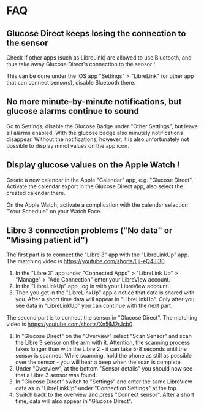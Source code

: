 # FAQ

## Glucose Direct keeps losing the connection to the sensor

Check if other apps (such as LibreLink) are allowed to use Bluetooth, and thus take away Glucose Direct's connection to the sensor !

This can be done under the iOS app "Settings" > "LibreLink" (or other app that can connect sensors), disable Bluetooth there.

## No more minute-by-minute notifications, but glucose alarms continue to sound
Go to Settings, disable the Glucose Badge under "Other Settings", but leave all alarms enabled. With the glucose badge also minutely notifications disappear. Without the notifications, however, it is also unfortunately not possible to display mmol values on the app icon.

## Display glucose values on the Apple Watch !
Create a new calendar in the Apple "Calendar" app, e.g. "Glucose Direct".  Activate the calendar export in the Glucose Direct app, also select the created calendar there.

On the Apple Watch, activate a complication with the calendar selection "Your Schedule" on your Watch Face.

## Libre 3 connection problems ("No data" or "Missing patient id")
The first part is to connect the "Libre 3" app with the "LibreLinkUp" app. The matching video is https://youtube.com/shorts/Ljj-eQ4Jl30

1. In the "Libre 3" app under "Connected Apps" > "LibreLink Up" > "Manage" > "Add Connection" enter your LibreView account.
2. In the "LibreLinkUp" app, log in with your LibreView account.
3. Then you get in the "LibreLinkUp" app a notice that data is shared with you. After a short time data will appear in "LibreLinkUp". Only after you see data in "LibreLinkUp" you can continue with the next part.

The second part is to connect the sensor in "Glucose Direct". The matching video is https://youtube.com/shorts/Xn5jM2rJcb0

1. In "Glucose Direct" on the "Overview" select "Scan Sensor" and scan the Libre 3 sensor on the arm with it. Attention, the scanning process takes longer than with the Libre 2 - it can take 5-8 seconds until the sensor is scanned. While scanning, hold the phone as still as possible over the sensor - you will hear a beep when the scan is complete.
2. Under "Overview", at the bottom "Sensor details" you should now see that a Libre 3 sensor was found.
3. In "Glucose Direct" switch to "Settings" and enter the same LibreView data as in "LibreLinkUp" under "Connection Settings" at the top.
4. Switch back to the overview and press "Connect sensor". After a short time, data will also appear in "Glucose Direct".
